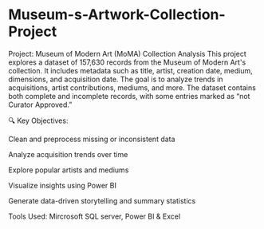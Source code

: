 # Museum-s-Artwork-Collection-Project
Project: Museum of Modern Art (MoMA) Collection Analysis
This project explores a dataset of 157,630 records from the Museum of Modern Art's collection. It includes metadata such as title, artist, creation date, medium, dimensions, and acquisition date. The goal is to analyze trends in acquisitions, artist contributions, mediums, and more. The dataset contains both complete and incomplete records, with some entries marked as “not Curator Approved.”

🔍 Key Objectives:

Clean and preprocess missing or inconsistent data

Analyze acquisition trends over time

Explore popular artists and mediums

Visualize insights using Power BI

Generate data-driven storytelling and summary statistics

Tools Used: Mircrosoft SQL server, Power BI & Excel
